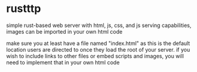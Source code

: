 # rustttp
simple rust-based web server with html, js, css, and js serving capabilities, images can be imported in your own html code


make sure you at least have a file named "index.html" as this is the default location users are directed to once they load the root of your server. if you wish to include links to other files or embed scripts and images, you will need to implement that in your own html code
